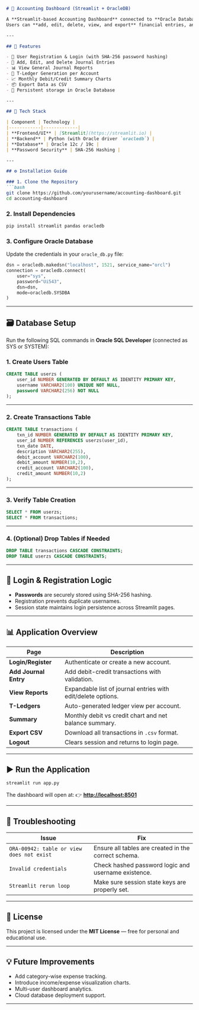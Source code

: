

````markdown
# 📘 Accounting Dashboard (Streamlit + OracleDB)

A **Streamlit-based Accounting Dashboard** connected to **Oracle Database**, allowing users to **register, log in, and manage journal transactions** easily.  
Users can **add, edit, delete, view, and export** financial entries, and view **T-Ledgers** and **Monthly Summaries** visually.

---

## 🚀 Features

- 🔐 User Registration & Login (with SHA-256 password hashing)  
- 🧾 Add, Edit, and Delete Journal Entries  
- 📊 View General Journal Reports  
- 📗 T-Ledger Generation per Account  
- 📈 Monthly Debit/Credit Summary Charts  
- 📦 Export Data as CSV  
- 💾 Persistent storage in Oracle Database  

---

## 🧠 Tech Stack

| Component | Technology |
|------------|-------------|
| **Frontend/UI** | [Streamlit](https://streamlit.io) |
| **Backend** | Python (with Oracle driver `oracledb`) |
| **Database** | Oracle 12c / 19c |
| **Password Security** | SHA-256 Hashing |

---

## ⚙️ Installation Guide

### 1. Clone the Repository
```bash
git clone https://github.com/yourusername/accounting-dashboard.git
cd accounting-dashboard
````

### 2. Install Dependencies

```bash
pip install streamlit pandas oracledb
```

### 3. Configure Oracle Database

Update the credentials in your `oracle_db.py` file:

```python
dsn = oracledb.makedsn("localhost", 1521, service_name="orcl")
connection = oracledb.connect(
    user="sys",
    password="Ui543",
    dsn=dsn,
    mode=oracledb.SYSDBA
)
```

---

## 🗃️ Database Setup

Run the following SQL commands in **Oracle SQL Developer** (connected as SYS or SYSTEM):

### 1. Create Users Table

```sql
CREATE TABLE userzs (
    user_id NUMBER GENERATED BY DEFAULT AS IDENTITY PRIMARY KEY,
    username VARCHAR2(100) UNIQUE NOT NULL,
    password VARCHAR2(256) NOT NULL
);
```

---

### 2. Create Transactions Table

```sql
CREATE TABLE transactions (
    txn_id NUMBER GENERATED BY DEFAULT AS IDENTITY PRIMARY KEY,
    user_id NUMBER REFERENCES userzs(user_id),
    txn_date DATE,
    description VARCHAR2(255),
    debit_account VARCHAR2(100),
    debit_amount NUMBER(10,2),
    credit_account VARCHAR2(100),
    credit_amount NUMBER(10,2)
);
```

---

### 3. Verify Table Creation

```sql
SELECT * FROM userzs;
SELECT * FROM transactions;
```

---

### 4. (Optional) Drop Tables if Needed

```sql
DROP TABLE transactions CASCADE CONSTRAINTS;
DROP TABLE userzs CASCADE CONSTRAINTS;
```

---

## 🔑 Login & Registration Logic

* **Passwords** are securely stored using SHA-256 hashing.
* Registration prevents duplicate usernames.
* Session state maintains login persistence across Streamlit pages.

---

## 📊 Application Overview

| Page                  | Description                                                  |
| --------------------- | ------------------------------------------------------------ |
| **Login/Register**    | Authenticate or create a new account.                        |
| **Add Journal Entry** | Add debit-credit transactions with validation.               |
| **View Reports**      | Expandable list of journal entries with edit/delete options. |
| **T-Ledgers**         | Auto-generated ledger view per account.                      |
| **Summary**           | Monthly debit vs credit chart and net balance summary.       |
| **Export CSV**        | Download all transactions in `.csv` format.                  |
| **Logout**            | Clears session and returns to login page.                    |


---

## ▶️ Run the Application

```bash
streamlit run app.py
```

The dashboard will open at:
👉 **[http://localhost:8501](http://localhost:8501)**

---

## 🧹 Troubleshooting

| Issue                                     | Fix                                                  |
| ----------------------------------------- | ---------------------------------------------------- |
| `ORA-00942: table or view does not exist` | Ensure all tables are created in the correct schema. |
| `Invalid credentials`                     | Check hashed password logic and username existence.  |
| `Streamlit rerun loop`                    | Make sure session state keys are properly set.       |

---

## 🧾 License

This project is licensed under the **MIT License** — free for personal and educational use.

---

## 💡 Future Improvements

* Add category-wise expense tracking.
* Introduce income/expense visualization charts.
* Multi-user dashboard analytics.
* Cloud database deployment support.

---

